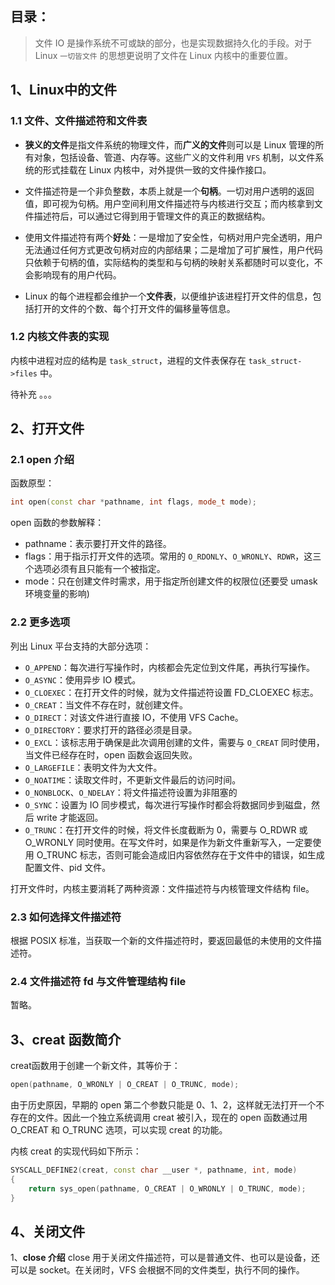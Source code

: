 目录：
---

> 文件 IO 是操作系统不可或缺的部分，也是实现数据持久化的手段。对于 Linux `一切皆文件` 的思想更说明了文件在 Linux 内核中的重要位置。

## 1、Linux中的文件
### 1.1 文件、文件描述符和文件表
* **狭义的文件**是指文件系统的物理文件，而**广义的文件**则可以是 Linux 管理的所有对象，包括设备、管道、内存等。这些广义的文件利用 `VFS` 机制，以文件系统的形式挂载在 Linux 内核中，对外提供一致的文件操作接口。

* 文件描述符是一个非负整数，本质上就是一个**句柄**。一切对用户透明的返回值，即可视为句柄。用户空间利用文件描述符与内核进行交互；而内核拿到文件描述符后，可以通过它得到用于管理文件的真正的数据结构。

* 使用文件描述符有两个**好处**：一是增加了安全性，句柄对用户完全透明，用户无法通过任何方式更改句柄对应的内部结果；二是增加了可扩展性，用户代码只依赖于句柄的值，实际结构的类型和与句柄的映射关系都随时可以变化，不会影响现有的用户代码。

* Linux 的每个进程都会维护一个**文件表**，以便维护该进程打开文件的信息，包括打开的文件的个数、每个打开文件的偏移量等信息。

### 1.2 内核文件表的实现
内核中进程对应的结构是 `task_struct`，进程的文件表保存在 `task_struct->files` 中。

待补充 。。。


## 2、打开文件

### 2.1 open 介绍
函数原型：
```cpp
int open(const char *pathname, int flags, mode_t mode);
```

open 函数的参数解释：
* pathname：表示要打开文件的路径。
* flags：用于指示打开文件的选项。常用的 `O_RDONLY`、`O_WRONLY`、`RDWR`，这三个选项必须有且只能有一个被指定。
* mode：只在创建文件时需求，用于指定所创建文件的权限位(还要受 umask 环境变量的影响)

### 2.2 更多选项

列出 Linux 平台支持的大部分选项：
* `O_APPEND`：每次进行写操作时，内核都会先定位到文件尾，再执行写操作。
* `O_ASYNC`：使用异步 IO 模式。
* `O_CLOEXEC`：在打开文件的时候，就为文件描述符设置 FD_CLOEXEC 标志。
* `O_CREAT`：当文件不存在时，就创建文件。
* `O_DIRECT`：对该文件进行直接 IO，不使用 VFS Cache。
* `O_DIRECTORY`：要求打开的路径必须是目录。
* `O_EXCL`：该标志用于确保是此次调用创建的文件，需要与 `O_CREAT` 同时使用，当文件已经存在时，open 函数会返回失败。
* `O_LARGEFILE`：表明文件为大文件。
* `O_NOATIME`：读取文件时，不更新文件最后的访问时间。
* `O_NONBLOCK`、`O_NDELAY`：将文件描述符设置为非阻塞的
* `O_SYNC`：设置为 IO 同步模式，每次进行写操作时都会将数据同步到磁盘，然后 write 才能返回。
* `O_TRUNC`：在打开文件的时候，将文件长度截断为 0，需要与 O_RDWR 或 O_WRONLY 同时使用。在写文件时，如果是作为新文件重新写入，一定要使用 O_TRUNC 标志，否则可能会造成旧内容依然存在于文件中的错误，如生成配置文件、pid 文件。

打开文件时，内核主要消耗了两种资源：文件描述符与内核管理文件结构 file。

### 2.3 如何选择文件描述符
根据 POSIX 标准，当获取一个新的文件描述符时，要返回最低的未使用的文件描述符。


### 2.4 文件描述符 fd 与文件管理结构 file
暂略。


## 3、creat 函数简介
creat函数用于创建一个新文件，其等价于：
```cpp
open(pathname, O_WRONLY | O_CREAT | O_TRUNC, mode);
```

由于历史原因，早期的 open 第二个参数只能是 0、1、2，这样就无法打开一个不存在的文件。因此一个独立系统调用 creat 被引入，现在的 open 函数通过用 O_CREAT 和 O_TRUNC 选项，可以实现 creat 的功能。

内核 creat 的实现代码如下所示：
```cpp
SYSCALL_DEFINE2(creat, const char __user *, pathname, int, mode)
{
    return sys_open(pathname, O_CREAT | O_WRONLY | O_TRUNC, mode);
}
```

## 4、关闭文件

1、**close 介绍**
close 用于关闭文件描述符，可以是普通文件、也可以是设备，还可以是 socket。在关闭时，VFS 会根据不同的文件类型，执行不同的操作。



